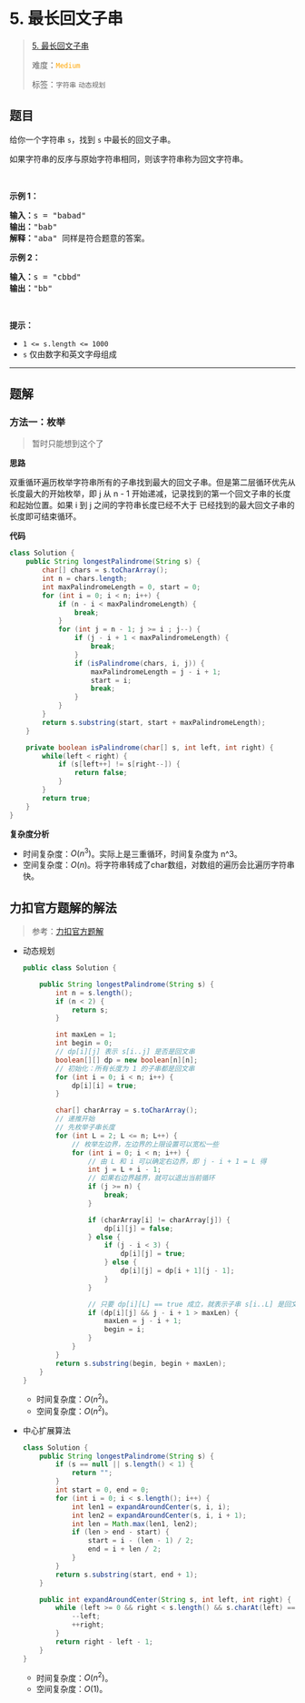 # 5. 最长回文子串

> [5. 最长回文子串](https://leetcode.cn/problems/longest-palindromic-substring/)
>
> 难度：<font color=orange>`Medium`</font>
>
> 标签：`字符串` `动态规划`

## 题目

<p>给你一个字符串 <code>s</code>，找到 <code>s</code> 中最长的回文子串。</p>

<p>如果字符串的反序与原始字符串相同，则该字符串称为回文字符串。</p>

<p>&nbsp;</p>

<p><strong>示例 1：</strong></p>

<pre>
<strong>输入：</strong>s = "babad"
<strong>输出：</strong>"bab"
<strong>解释：</strong>"aba" 同样是符合题意的答案。
</pre>

<p><strong>示例 2：</strong></p>

<pre>
<strong>输入：</strong>s = "cbbd"
<strong>输出：</strong>"bb"
</pre>

<p>&nbsp;</p>

<p><strong>提示：</strong></p>

<ul>
	<li><code>1 &lt;= s.length &lt;= 1000</code></li>
	<li><code>s</code> 仅由数字和英文字母组成</li>
</ul>


--------------------

## 题解

### 方法一：枚举

> 暂时只能想到这个了

**思路**

双重循环遍历枚举字符串所有的子串找到最大的回文子串。但是第二层循环优先从长度最大的开始枚举，即 j 从 n - 1 开始递减，记录找到的第一个回文子串的长度和起始位置。如果 i 到 j 之间的字符串长度已经不大于 已经找到的最大回文子串的长度即可结束循环。

**代码**

```java
class Solution {
    public String longestPalindrome(String s) {
        char[] chars = s.toCharArray();
        int n = chars.length;
        int maxPalindromeLength = 0, start = 0;
        for (int i = 0; i < n; i++) {
            if (n - i < maxPalindromeLength) {
                break;
            }
            for (int j = n - 1; j >= i ; j--) {
                if (j - i + 1 < maxPalindromeLength) {
                    break;
                }
                if (isPalindrome(chars, i, j)) {
                    maxPalindromeLength = j - i + 1;
                    start = i;
                    break;
                }
            }
        }
        return s.substring(start, start + maxPalindromeLength);
    }

    private boolean isPalindrome(char[] s, int left, int right) {
        while(left < right) {
            if (s[left++] != s[right--]) {
                return false;
            }
        }
        return true;
    }
}
```

**复杂度分析**

- 时间复杂度：$O(n^3)$。实际上是三重循环，时间复杂度为 n^3。
- 空间复杂度：$O(n)$。将字符串转成了char数组，对数组的遍历会比遍历字符串快。

## 力扣官方题解的解法

> 参考：[力扣官方题解](https://leetcode.cn/problems/longest-palindromic-substring/solutions/255195/zui-chang-hui-wen-zi-chuan-by-leetcode-solution)

- 动态规划

  ```java
  public class Solution {
  
      public String longestPalindrome(String s) {
          int n = s.length();
          if (n < 2) {
              return s;
          }
  
          int maxLen = 1;
          int begin = 0;
          // dp[i][j] 表示 s[i..j] 是否是回文串
          boolean[][] dp = new boolean[n][n];
          // 初始化：所有长度为 1 的子串都是回文串
          for (int i = 0; i < n; i++) {
              dp[i][i] = true;
          }
  
          char[] charArray = s.toCharArray();
          // 递推开始
          // 先枚举子串长度
          for (int L = 2; L <= n; L++) {
              // 枚举左边界，左边界的上限设置可以宽松一些
              for (int i = 0; i < n; i++) {
                  // 由 L 和 i 可以确定右边界，即 j - i + 1 = L 得
                  int j = L + i - 1;
                  // 如果右边界越界，就可以退出当前循环
                  if (j >= n) {
                      break;
                  }
  
                  if (charArray[i] != charArray[j]) {
                      dp[i][j] = false;
                  } else {
                      if (j - i < 3) {
                          dp[i][j] = true;
                      } else {
                          dp[i][j] = dp[i + 1][j - 1];
                      }
                  }
  
                  // 只要 dp[i][L] == true 成立，就表示子串 s[i..L] 是回文，此时记录回文长度和起始位置
                  if (dp[i][j] && j - i + 1 > maxLen) {
                      maxLen = j - i + 1;
                      begin = i;
                  }
              }
          }
          return s.substring(begin, begin + maxLen);
      }
  }
  
  ```

  - 时间复杂度：$O(n^2)$。
  - 空间复杂度：$O(n^2)$。

- 中心扩展算法

  ```java
  class Solution {
      public String longestPalindrome(String s) {
          if (s == null || s.length() < 1) {
              return "";
          }
          int start = 0, end = 0;
          for (int i = 0; i < s.length(); i++) {
              int len1 = expandAroundCenter(s, i, i);
              int len2 = expandAroundCenter(s, i, i + 1);
              int len = Math.max(len1, len2);
              if (len > end - start) {
                  start = i - (len - 1) / 2;
                  end = i + len / 2;
              }
          }
          return s.substring(start, end + 1);
      }
  
      public int expandAroundCenter(String s, int left, int right) {
          while (left >= 0 && right < s.length() && s.charAt(left) == s.charAt(right)) {
              --left;
              ++right;
          }
          return right - left - 1;
      }
  }
  ```

  - 时间复杂度：$O(n^2)$。
  - 空间复杂度：$O(1)$。
